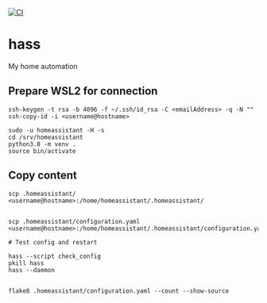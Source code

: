 [![CI](https://github.com/kzarms/hass/actions/workflows/testing.yml/badge.svg)](https://github.com/kzarms/hass/actions/workflows/testing.yml)
# hass
My home automation


## Prepare WSL2 for connection
```
ssh-keygen -t rsa -b 4096 -f ~/.ssh/id_rsa -C <emailAddress> -q -N ""
ssh-copy-id -i <username@hostname>

sudo -u homeassistant -H -s
cd /srv/homeassistant
python3.8 -m venv .
source bin/activate

```


## Copy content

```
scp .homeassistant/ <username@hostname>:/home/homeassistant/.homeassistant/


scp .homeassistant/configuration.yaml <username@hostname>:/home/homeassistant/.homeassistant/configuration.yaml

# Test config and restart

hass --script check_config
pkill hass
hass --daemon


flake8 .homeassistant/configuration.yaml --count --show-source

```
